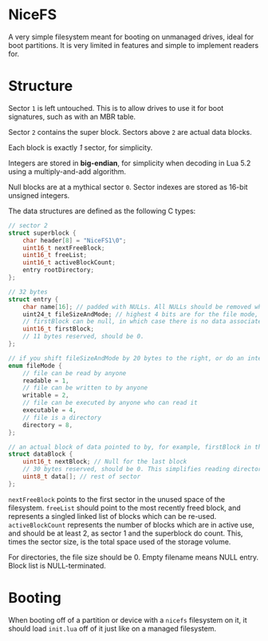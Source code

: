 # NiceFS

A very simple filesystem meant for booting on unmanaged drives, ideal for boot partitions.
It is very limited in features and simple to implement readers for.

# Structure

Sector `1` is left untouched. This is to allow drives to use it for boot signatures, such as with an MBR table.

Sector `2` contains the super block.
Sectors above `2` are actual data blocks.

Each block is exactly *1* sector, for simplicity.

Integers are stored in **big-endian**, for simplicity when decoding in Lua 5.2 using a multiply-and-add algorithm.

Null blocks are at a mythical sector `0`.
Sector indexes are stored as 16-bit unsigned integers.

The data structures are defined as the following C types:
```c
// sector 2
struct superblock {
    char header[8] = "NiceFS1\0";
    uint16_t nextFreeBlock;
    uint16_t freeList;
    uint16_t activeBlockCount;
    entry rootDirectory;
};

// 32 bytes
struct entry {
    char name[16]; // padded with NULLs. All NULLs should be removed when reading out the name of the file.
    uint24_t fileSizeAndMode; // highest 4 bits are for the file mode, more on that later
    // firstBlock can be null, in which case there is no data associated with the entry. This allows 0 byte files to truly take up 0 bytes.
    uint16_t firstBlock;
    // 11 bytes reserved, should be 0.
};

// if you shift fileSizeAndMode by 20 bytes to the right, or do an integer division by 2^20, you'll get a 4-bit fileMode
enum fileMode {
    // file can be read by anyone
    readable = 1,
    // file can be written to by anyone
    writable = 2,
    // file can be executed by anyone who can read it
    executable = 4,
    // file is a directory
    directory = 8,
};

// an actual block of data pointed to by, for example, firstBlock in the entry.
struct dataBlock {
    uint16_t nextBlock; // Null for the last block
    // 30 bytes reserved, should be 0. This simplifies reading directories as it makes the blocks fit an even amount of entries.
    uint8_t data[]; // rest of sector
};
```

`nextFreeBlock` points to the first sector in the unused space of the filesystem. `freeList` should point to the most recently freed block, and represents a
singled linked list of blocks which can be re-used. `activeBlockCount` represents the number of blocks which are in active use, and should be at least 2, as
sector 1 and the superblock do count. This, times the sector size, is the total space used of the storage volume.

For directories, the file size should be 0. Empty filename means NULL entry.
Block list is NULL-terminated.

# Booting

When booting off of a partition or device with a `nicefs` filesystem on it, it should load `init.lua` off of it just like on a managed filesystem.
